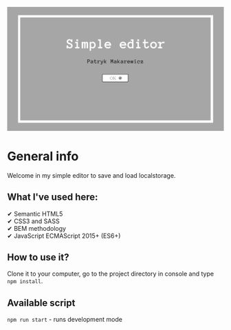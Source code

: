 ![cover](./gh/cover.png)

# General info 

Welcome in my simple editor to save and load localstorage.

## What I've used here:

✔ Semantic HTML5 <br/>
✔ CSS3 and SASS <br/>
✔ BEM methodology <br/>
✔ JavaScript ECMAScript 2015+ (ES6+)

## How to use it?

Clone it to your computer, go to the project directory in console and type `npm install`.

## Available script

`npm run start` - runs development mode
